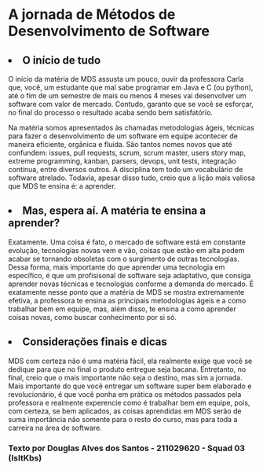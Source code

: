 # A jornada de Métodos de Desenvolvimento de Software

## <li>O início de tudo</li>
<p> O início da matéria de MDS assusta um pouco, ouvir da professora Carla que, você, um estudante que mal sabe programar em Java e C (ou python), até o fim de um semestre de mais ou menos 4 meses vai desenvolver um software com valor de mercado. Contudo, garanto que se você se esforçar, no final do processo o resultado acaba sendo bem satisfatório. </p>
<p> Na matéria somos apresentados às chamadas metodologias ágeis, técnicas para fazer o desenvolvimento de um software em equipe acontecer de maneira eficiente, orgânica e fluida. São tantos nomes novos que até confundem: issues, pull requests, scrum, scrum master, users story map, extreme programming, kanban, parsers, devops, unit tests, integração contínua, entre diversos outros. A disciplina tem todo um vocabulário de software atrelado. Todavia, apesar disso tudo, creio que a lição mais valiosa que MDS te ensina é: a aprender.</p>

## <li>Mas, espera aí. A matéria te ensina a aprender?</li>
<p>Exatamente. Uma coisa é fato, o mercado de software está em constante evolução, tecnologias novas vem e vão, coisas que estão em alta podem acabar se tornando obsoletas com o surgimento de outras tecnologias. Dessa forma, mais importante do que aprender uma tecnologia em específico, é que um profisisonal de software seja adaptativo, que consiga aprender novas técnicas e tecnologias conforme a demanda do mercado. É exatamente nesse ponto que a matéria de MDS se mostra extremamente efetiva, a professora te ensina as principais metodologias ágeis e a como trabalhar bem em equipe, mas, além disso, te ensina a como aprender coisas novas, como buscar conhecimento por si só.</p>

## <li>Considerações finais e dicas</li>
<p>MDS com certeza não é uma matéria fácil, ela realmente exige que você se dedique para que no final o produto entregue seja bacana. Entretanto, no final, creio que o mais importante não seja o destino, mas sim a jornada. Mais importante do que você entregar um software super bem elaborado e revolucionário, é que você ponha em prática os métodos passados pela professora e realmente experencie como é trabalhar bem em equipe, pois, com certeza, se bem aplicados, as coisas aprendidas em MDS serão de suma importância não somente para o resto do curso, mas para toda a carreira na área de software.</p>


### Texto por Douglas Alves dos Santos - 211029620 - Squad 03 (IsItKbs) 